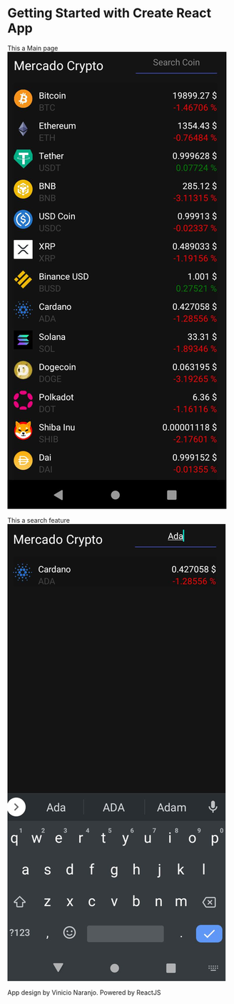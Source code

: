 # Getting Started with Create React App
This a Main page
![Image text](https://github.com/6aligula/app-react-native-coingecko/blob/master/images/main.JPG)

This a search feature
![Image text](https://github.com/6aligula/app-react-native-coingecko/blob/master/images/search.JPG)

App design by Vinicio Naranjo. 
Powered by ReactJS
